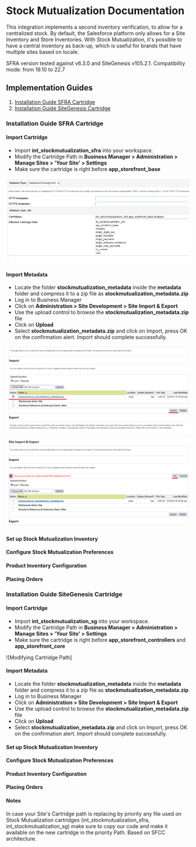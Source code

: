 # Stock Mutualization Documentation #

This integration implements a second inventory verification, to allow for a centralized stock. By default, the Salesforce platform only allows for a Site Inventory and Store Inventories. With Stock Mutualization, it's possible to have a central inventory as back-up, which is useful for brands that have multiple sites based on locale.

SFRA version tested against v6.3.0 and SiteGenesis v105.2.1. Compatibility mode: from 19.10 to 22.7

## Implementation Guides ##

1. [Installation Guide SFRA Cartridge](#SFRA)
2. [Installation Guide SiteGenesis Cartridge](#SiteGenesis)


<a name="SFRA"></a>
### Installation Guide SFRA Cartridge ###

#### Import Cartridge ####

- Import **int_stockmutualization_sfra** into your workspace.
- Modify the Cartridge Path in **Business Manager > Administration > Manage Sites > 'Your Site' > Settings**
- Make sure the cartridge is right before **app_storefront_base**

![Modifying Cartridge Path](README/images/001.png)

#### Import Metadata ####

- Locate the folder **stockmutualization_metadata** inside the **metadata** folder and compress it to a zip file as **stockmutualization_metadata.zip**
- Log in to Business Manager
- Click on **Administration > Site Development > Site Import & Export**
- Use the upload control to browse the **stockmutualization_metadata.zip** file
- Click on **Upload**
- Select **stockmutualization_metadata.zip** and click on Import, press OK on the confirmation alert. Import should complete successfully.

![Import Metadata I](README/images/002.png)

![Import Metadata II](README/images/003.png)

#### Set up Stock Mutualization Inventory ####

#### Configure Stock Mutualization Preferences ####

#### Product Inventory Configuration ####

#### Placing Orders ####


<a name="SiteGenesis"></a>
### Installation Guide SiteGenesis Cartridge ###

#### Import Cartridge ####

- Import **int_stockmutualization_sg** into your workspace.
- Modify the Cartridge Path in **Business Manager > Administration > Manage Sites > 'Your Site' > Settings**
- Make sure the cartridge is right before **app_storefront_controllers** and **app_storefront_core**

![Modifying Cartridge Path]

#### Import Metadata ####

- Locate the folder **stockmutualization_metadata** inside the **metadata** folder and compress it to a zip file as **stockmutualization_metadata.zip**
- Log in to Business Manager
- Click on **Administration > Site Development > Site Import & Export**
- Use the upload control to browse the **stockmutualization_metadata.zip** file
- Click on **Upload**
- Select **stockmutualization_metadata.zip** and click on Import, press OK on the confirmation alert. Import should complete successfully.

#### Set up Stock Mutualization Inventory ####

#### Configure Stock Mutualization Preferences ####

#### Product Inventory Configuration ####

#### Placing Orders ####

#### Notes ####
In case your Site's Cartridge path is replacing by priority any file used on Stock Mutualization cartridges (int_stockmutualization_sfra, int_stockmutualization_sg) make sure to copy our code and make it available on the new cartridge in the priority Path. Based on SFCC architecture.
